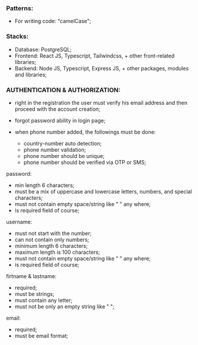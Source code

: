 ### Patterns:
- For writing code: "camelCase";

### Stacks:
- Database: PostgreSQL;
- Frontend: React JS, Typescript, Tailwindcss, + other front-related libraries;
- Backend: Node JS, Typescript, Express JS, + other packages, modules and libraries;

<!-- PERSONAL NOTES THAT WILL BE DELETED SOON -->
### AUTHENTICATION & AUTHORIZATION:
- right in the registration the user must verify his email address and then proceed with the account creation;
- forgot password ability in login page;

- when phone number added, the followings must be done:
  - country-number auto detection;
  - phone number validation;
  - phone number should be unique;
  - phone number should be verified via OTP or SMS;


<!-- VALIDATION RELATED INFO -->
password:
- min length 6 characters;
- must be a mix of uppercase and lowercase letters, numbers, and special characters;
- must not contain empty space/string like "    " any where;
- is required field of course;

username:
- must not start with the number;
- can not contain only numbers;
- minimum length 6 characters;
- maximum length is 100 characters;
- must not contain empty space/string like "    " any where;
- is required field of course;

firtname & lastname:
- required;
- must be strings;
- must contain any letter;
- must not be only an empty string like "    ";

email:
- required;
- must be email format;
